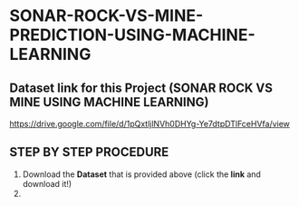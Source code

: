 # SONAR-ROCK-VS-MINE-PREDICTION-USING-MACHINE-LEARNING

## Dataset link for this Project (SONAR ROCK VS MINE USING MACHINE LEARNING)
https://drive.google.com/file/d/1pQxtljlNVh0DHYg-Ye7dtpDTlFceHVfa/view


## STEP BY STEP PROCEDURE
1. Download the **Dataset** that is provided above (click the **link** and download it!)
2. 
